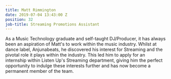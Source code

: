 ```yaml
---
title: Matt Rimmington
date: 2019-07-04 13:43:00 Z
position: 32
job-title: Streaming Promotions Assistant
---
```


As a Music Technology graduate and self-taught DJ/Producer, it has always been an aspiration of Matt's to work within the music industry. Whilst at dance label, Anjunabeats, he discovered his interest for Streaming and the pivotal role it plays within the industry. This led him to apply for an internship within Listen Up's Streaming department, giving him the perfect opportunity to indulge these interests further and has now become a permanent member of the team.